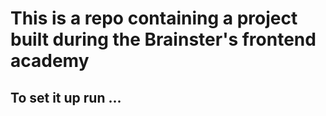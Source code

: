 # This is a repo containing a project built during the Brainster's frontend academy

## To set it up run ...
